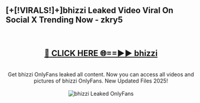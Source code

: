 <h2>[+[!VIRALS!]+]bhizzi Leaked Video Viral On Social X Trending Now - zkry5</h2>
<br>
<div align="center">
<h2><a href="https://libra.edu.pl?bhizzi" rel="nofollow">🔴 CLICK HERE 🌐==►► bhizzi</a></h2>
<br>
Get bhizzi OnlyFans leaked all content. Now you can access all videos and pictures of bhizzi OnlyFans. New Updated Files 2025!
<br>
<br>
<a href="https://libra.edu.pl?bhizzi" rel="nofollow" data-target="animated-image.originalLink"><img src="https://i.ibb.co.com/WyWwxjT/player-gif2.gif" alt="bhizzi Leaked OnlyFans" style="max-width: 100%; display: inline-block;" data-target="animated-image.originalImage"></a>
</div>
<br>